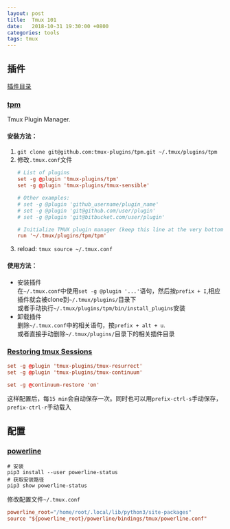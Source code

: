 ```yaml
---
layout: post
title:  Tmux 101
date:   2018-10-31 19:30:00 +0800
categories: tools
tags: tmux
---
```


## 插件

[插件目录](https://github.com/tmux-plugins)

### [tpm](https://github.com/tmux-plugins/tpm)

Tmux Plugin Manager.

#### 安装方法：

1. `git clone git@github.com:tmux-plugins/tpm.git ~/.tmux/plugins/tpm`
2. 修改`.tmux.conf`文件
	```conf
	# List of plugins
	set -g @plugin 'tmux-plugins/tpm'
	set -g @plugin 'tmux-plugins/tmux-sensible'

	# Other examples:
	# set -g @plugin 'github_username/plugin_name'
	# set -g @plugin 'git@github.com/user/plugin'
	# set -g @plugin 'git@bitbucket.com/user/plugin'

	# Initialize TMUX plugin manager (keep this line at the very bottom of tmux.conf)
	run '~/.tmux/plugins/tpm/tpm'
	```
3. reload: `tmux source ~/.tmux.conf`

#### 使用方法：

* 安装插件  
	在`~/.tmux.conf`中使用`set -g @plugin '...'`语句，然后按`prefix + I`,相应插件就会被clone到`~/.tmux/plugins/`目录下  
	或者手动执行`~/.tmux/plugins/tpm/bin/install_plugins`安装
* 卸载插件  
	删除`~/.tmux.conf`中的相关语句，按`prefix + alt + u`.  
	或者直接手动删除`~/.tmux/plugins/`目录下的相关插件目录

### [Restoring tmux Sessions](https://andrewjamesjohnson.com/restoring-tmux-sessions/)

```conf
set -g @plugin 'tmux-plugins/tmux-resurrect'
set -g @plugin 'tmux-plugins/tmux-continuum'

set -g @continuum-restore 'on'
```

这样配置后，每`15 min`会自动保存一次。同时也可以用`prefix-ctrl-s`手动保存，`prefix-ctrl-r`手动载入

## 配置

### [powerline](https://github.com/powerline/powerline)

```shell
# 安装
pip3 install --user powerline-status
# 获取安装路径
pip3 show powerline-status
```

修改配置文件`~/.tmux.conf`

```conf
powerline_root="/home/root/.local/lib/python3/site-packages"
source "${powerline_root}/powerline/bindings/tmux/powerline.conf"
```
